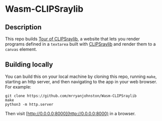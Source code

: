 # Wasm-CLIPSraylib

## Description

This repo builds
[Tour of CLIPSraylib](https://ryjo.codes/tour-of-clipsraylib.html),
a website that lets you render programs defined in a `textarea` built with
[CLIPSraylib](https://github.com/mrryanjohnston/CLIPSraylib)
and render them to a `canvas` element.

## Building locally

You can build this on your local machine
by cloning this repo, running `make`, starting an http server,
and then navigating to the app in your web browser. For example:

```
git clone https://github.com/mrryanjohnston/Wasm-CLIPSraylib
make
python3 -m http.server
```

Then visit
[http://0.0.0.0:8000](http://0.0.0.0:8000)
in a browser.
